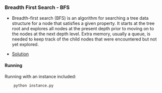 ### Breadth First Search - BFS
- Breadth-first search (BFS) is an algorithm for searching a tree data structure for a node that satisfies a given property. It starts at the tree root and explores all nodes at the present depth prior to moving on to the nodes at the next depth level. Extra memory, usually a queue, is needed to keep track of the child nodes that were encountered but not yet explored.

- [Solution](bfs.py)

#### Running
 Running with an instance included:
````bash
    python instance.py 
````